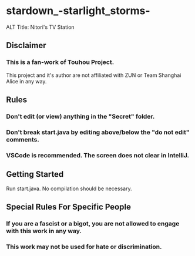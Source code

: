 # stardown_-starlight_storms-
ALT Title: Nitori's TV Station

## Disclaimer
### This is a fan-work of Touhou Project.
This project and it's author are not affiliated with ZUN or Team Shanghai Alice in any way.

## Rules
### Don't edit (or view) anything in the "Secret" folder.
### Don't break start.java by editing above/below the "do not edit" comments.
### VSCode is recommended. The screen does not clear in IntelliJ.


## Getting Started
Run start.java. No compilation should be necessary.

## Special Rules For Specific People
### If you are a fascist or a bigot, you are not allowed to engage with this work in any way.
### This work may not be used for hate or discrimination.
